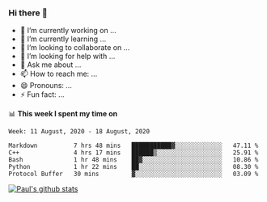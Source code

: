 ### Hi there 👋

- 🔭 I’m currently working on ...
- 🌱 I’m currently learning ...
- 👯 I’m looking to collaborate on ...
- 🤔 I’m looking for help with ...
- 💬 Ask me about ...
- 📫 How to reach me: ...
- 😄 Pronouns: ...
- ⚡ Fun fact: ...

📊 **This week I spent my time on**
<!--START_SECTION:waka-->
```text
Week: 11 August, 2020 - 18 August, 2020

Markdown          7 hrs 48 mins   ███████████▓░░░░░░░░░░░░░   47.11 % 
C++               4 hrs 17 mins   ██████▒░░░░░░░░░░░░░░░░░░   25.91 % 
Bash              1 hr 48 mins    ██▓░░░░░░░░░░░░░░░░░░░░░░   10.86 % 
Python            1 hr 22 mins    ██░░░░░░░░░░░░░░░░░░░░░░░   08.30 % 
Protocol Buffer   30 mins         ▓░░░░░░░░░░░░░░░░░░░░░░░░   03.09 % 
```
<!--END_SECTION:waka-->


[![Paul's github stats](https://github-readme-stats.vercel.app/api?username=mickeyouyou&theme=dracula&show_icons=true)](https://github.com/anuraghazra/github-readme-stats)
